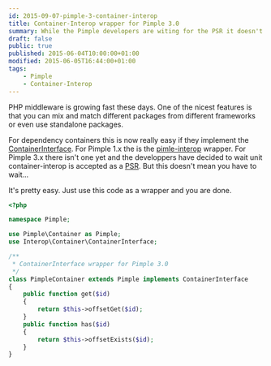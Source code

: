 ```yaml
---
id: 2015-09-07-pimple-3-container-interop
title: Container-Interop wrapper for Pimple 3.0
summary: While the Pimple developers are witing for the PSR it doesn't mean you have too.
draft: false
public: true
published: 2015-06-04T10:00:00+01:00
modified: 2015-06-05T16:44:00+01:00
tags:
    - Pimple
    - Container-Interop
---
```


PHP middleware is growing fast these days. One of the nicest features is that you can mix and match different packages from different frameworks or even use standalone packages.

For dependency containers this is now really easy if they implement the [ContainerInterface](https://github.com/container-interop/container-interop). For Pimple 1.x the is the [pimle-interop](https://github.com/moufmouf/pimple-interop) wrapper. For Pimple 3.x there isn't one yet and the developpers have decided to wait unit container-interop is accepted as a [PSR](https://github.com/php-fig/fig-standards/blob/master/proposed/container.md). But this doesn't mean you have to wait...

It's pretty easy. Just use this code as a wrapper and you are done.

```php
<?php

namespace Pimple;

use Pimple\Container as Pimple;
use Interop\Container\ContainerInterface;

/**
 * ContainerInterface wrapper for Pimple 3.0
 */
class PimpleContainer extends Pimple implements ContainerInterface
{
    public function get($id)
    {
        return $this->offsetGet($id);
    }
    public function has($id)
    {
        return $this->offsetExists($id);
    }
}
```
